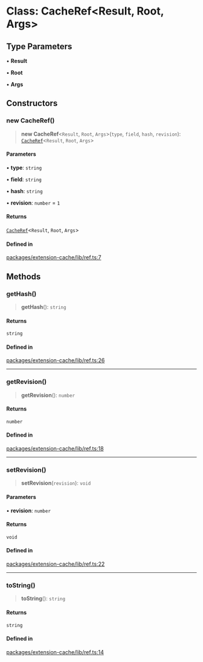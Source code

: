 # Class: CacheRef\<Result, Root, Args\>

## Type Parameters

• **Result**

• **Root**

• **Args**

## Constructors

### new CacheRef()

> **new CacheRef**\<`Result`, `Root`, `Args`\>(`type`, `field`, `hash`, `revision`): [`CacheRef`](CacheRef.md)\<`Result`, `Root`, `Args`\>

#### Parameters

• **type**: `string`

• **field**: `string`

• **hash**: `string`

• **revision**: `number` = `1`

#### Returns

[`CacheRef`](CacheRef.md)\<`Result`, `Root`, `Args`\>

#### Defined in

[packages/extension-cache/lib/ref.ts:7](https://github.com/andreisergiu98/baeta/blob/e352a1ec749c5b23df693f5f8373ac0b75347349/packages/extension-cache/lib/ref.ts#L7)

## Methods

### getHash()

> **getHash**(): `string`

#### Returns

`string`

#### Defined in

[packages/extension-cache/lib/ref.ts:26](https://github.com/andreisergiu98/baeta/blob/e352a1ec749c5b23df693f5f8373ac0b75347349/packages/extension-cache/lib/ref.ts#L26)

***

### getRevision()

> **getRevision**(): `number`

#### Returns

`number`

#### Defined in

[packages/extension-cache/lib/ref.ts:18](https://github.com/andreisergiu98/baeta/blob/e352a1ec749c5b23df693f5f8373ac0b75347349/packages/extension-cache/lib/ref.ts#L18)

***

### setRevision()

> **setRevision**(`revision`): `void`

#### Parameters

• **revision**: `number`

#### Returns

`void`

#### Defined in

[packages/extension-cache/lib/ref.ts:22](https://github.com/andreisergiu98/baeta/blob/e352a1ec749c5b23df693f5f8373ac0b75347349/packages/extension-cache/lib/ref.ts#L22)

***

### toString()

> **toString**(): `string`

#### Returns

`string`

#### Defined in

[packages/extension-cache/lib/ref.ts:14](https://github.com/andreisergiu98/baeta/blob/e352a1ec749c5b23df693f5f8373ac0b75347349/packages/extension-cache/lib/ref.ts#L14)
